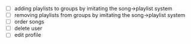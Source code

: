 - [ ] adding playlists to groups by imitating the song->playlist system
- [ ] removing playlists from groups by imitating the song->playlist system
- [ ] order songs
- [ ] delete user
- [ ] edit profile